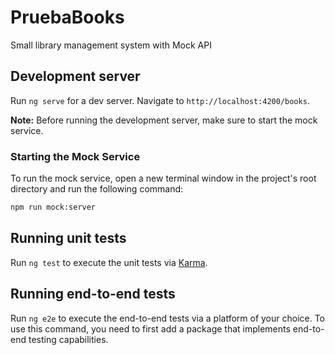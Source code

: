 # PruebaBooks

Small library management system with Mock API

## Development server

Run `ng serve` for a dev server. Navigate to `http://localhost:4200/books`.

**Note:** Before running the development server, make sure to start the mock service.

### Starting the Mock Service

To run the mock service, open a new terminal window in the project's root directory and run the following command:

```bash
npm run mock:server
```



## Running unit tests

Run `ng test` to execute the unit tests via [Karma](https://karma-runner.github.io).

## Running end-to-end tests

Run `ng e2e` to execute the end-to-end tests via a platform of your choice. To use this command, you need to first add a package that implements end-to-end testing capabilities.

